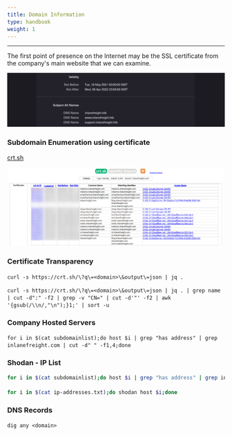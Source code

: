 ```yaml
---
title: Domain Information
type: handbook
weight: 1
---
```

---

The first point of presence on the Internet may be the SSL certificate from the company's main website that we can examine.

![Certificate](cert.webp)

### Subdomain Enumeration using certificate

[crt.sh](https://crt.sh/)

![crt.sh](crtsh.webp)

### Certificate Transparency

`curl -s https://crt.sh/\?q\=<domain>\&output\=json | jq .`

`curl -s https://crt.sh/\?q\=<domain>\&output\=json | jq . | grep name | cut -d":" -f2 | grep -v "CN=" | cut -d'"' -f2 | awk '{gsub(/\\n/,"\n");}1;' | sort -u`

### Company Hosted Servers

`for i in $(cat subdomainlist);do host $i | grep "has address" | grep inlanefreight.com | cut -d" " -f1,4;done`

### Shodan - IP List

```bash
for i in $(cat subdomainlist);do host $i | grep "has address" | grep inlanefreight.com | cut -d" " -f4 >> ip-addresses.txt;done

for i in $(cat ip-addresses.txt);do shodan host $i;done
```


### DNS Records

`dig any <domain>`



